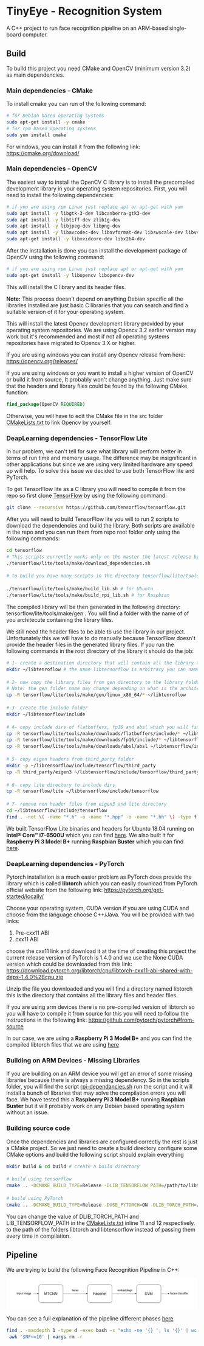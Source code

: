 # TinyEye - Recognition System
A C++ project to run face recognition pipeline on an ARM-based single-board computer.

## Build
To build this project you need CMake and OpenCV (minimum version 3.2) as main dependencies.

### Main dependencies - CMake
To install cmake you can run of the following command:
```bash
# for Debian based operating systems
sudo apt-get install -y cmake
# for rpm based operating systems
sudo yum install cmake
```
For windows, you can install it from the following link: https://cmake.org/download/

### Main dependencies - OpenCV
The easiest way to install the OpenCV C library is to install the precompiled development library in your operating system repositories. First, you will need to install the following dependencies:
```bash
# if you are using rpm Linux just replace apt or apt-get with yum
sudo apt install -y libgtk-3-dev libcanberra-gtk3-dev
sudo apt install -y libtiff-dev zlib1g-dev
sudo apt install -y libjpeg-dev libpng-dev
sudo apt install -y libavcodec-dev libavformat-dev libswscale-dev libv4l-dev
sudo apt-get install -y libxvidcore-dev libx264-dev
```
After the installation is done you can install the development package of OpenCV using the following command:
```bash
# if you are using rpm Linux just replace apt or apt-get with yum
sudo apt-get install -y libopencv libopencv-dev
```
This will install the C library and its header files.

**Note:** This process doesn't depend on anything Debian specific all the libraries installed are just basic C libraries that you can search and find a suitable version of it for your operating system.

This will install the latest Opencv development library provided by your operating system repositories. We are using Opencv 3.2 earlier version may work but it's recommended and most if not all operating systems repositories have migrated to Opencv 3.X or higher.

If you are using windows you can install any Opencv release from here: https://opencv.org/releases/

If you are using windows or you want to install a higher version of OpenCV or build it from source, It probably won't change anything. Just make sure that the headers and library files could be found by the following CMake function:
```cmake
find_package(OpenCV REQUIRED)
```
Otherwise, you will have to edit the CMake file in the src folder [CMakeLists.txt](./src/CMakeLists.txt "CMake configuration of core library") to link Opencv by yourself.

### DeapLearning dependencies - TensorFlow Lite
In our problem, we can't tell for sure what library will perform better in terms of run time and memory usage. The difference may be insignificant in other applications but since we are using very limited hardware any speed up will help. To solve this issue we decided to use both TensorFlow lite and PyTorch.

To get TensorFlow lite as a C library you will need to compile it from the repo so first clone [TensorFlow](https://github.com/tensorflow/tensorflow) by using the following command:
```bash
git clone --recursive https://github.com/tensorflow/tensorflow.git
```
After you will need to build TensorFlow lite you will to run 2 scripts to download the dependencies and build the library. Both scripts are available in the repo and you can run them from repo root folder only using the following commands:
```bash
cd tensorflow
# This scripts currently works only on the master the latest release by the time of making this project the script doesn't work
./tensorflow/lite/tools/make/download_dependencies.sh

# to build you have many scripts in the directory tensorflow/lite/tools/make for different architectures for our case use a raspberry pi for deployment and ubuntu for development so we used only the following scripts

./tensorflow/lite/tools/make/build_lib.sh # for Ubuntu
./tensorflow/lite/tools/make/build_rpi_lib.sh # for Raspbian
```
The compiled library will be then generated in the following directory: tensorflow/lite/tools/make/gen . You will find a folder with the name of of you architecute containing the library files.

We still need the header files to be able to use the library in our project. Unfortunately this we will have to do manually because TensorFlow doesn't provide the header files in the generated library files. If you run the following commands in the root directory of the library it should do the job:
```bash
# 1- create a destination directory that will contain all the library and header files
mkdir ~/libtenroflow # the name libtensorflow is arbitrary you can name the directory whatever you want

# 2- now copy the library files from gen directory to the library folder we just created.
# Note: the gen folder name may change depending on what is the architecture you compiled for in our case the folder name was linux_x86_64 so it's better to check the name out before running the commands.
cp -R tensorflow/lite/tools/make/gen/linux_x86_64/* ~/libtenroflow

# 3- create the include folder
mkdir ~/libtensorflow/include

# 4- copy include dirs of flatbuffers, fp16 and absl which you will find in the downloads folder
cp -R tensorflow/lite/tools/make/downloads/flatbuffers/include/* ~/libtensorflow/include/flatbuffers
cp -R tensorflow/lite/tools/make/downloads/fp16/include/* ~/libtensorflow/include
cp -R tensorflow/lite/tools/make/downloads/absl/absl ~/libtensorflow/include

# 5- copy eigen headers from third_party folder
mkdir -p ~/librensorflow/include/tensorflow/third_party
cp -R third_party/eigen3 ~/libtensorflow/include/tensorflow/third_party

# 6- copy lite directory to include dirs
cp -R tensorflow/lite ~/libtensorflow/include/tensorflow

# 7- remove non header files from eigen3 and lite directory
cd ~/libtensorflow/include/tensorflow
find . -not \( -name "*.h" -o -name "*.hpp" -o -name "*.hh" \) -type f -delete # this command will find any file that doesn't have the extentions .h, .hpp and .hh then delete it
```

We built TensorFlow Lite binaries and headers for Ubuntu 18.04 running on **Intel® Core™ i7-6500U** which you can find [here](https://drive.google.com/open?id=1Vdxrkl4r0162VDVFOle0hMo5jpywR_Tw). We also built it for **Raspberry Pi 3 Model B+** running **Raspbian Buster** which you can find [here](https://drive.google.com/open?id=18uwj4YuNdolXqaPbQyUPJoUDWAI2UmR6).

### DeapLearning dependencies - PyTorch
Pytorch installation is a much easier problem as PyTorch does provide the library which is called **libtorch** which you can easily download from PyTorch official website from the following link: https://pytorch.org/get-started/locally/

Choose your operating system, CUDA version if you are using CUDA and choose from the language choose C++/Java. You will be provided with two links:
1. Pre-cxx11 ABI
2. cxx11 ABI

choose the cxx11 link and download it at the time of creating this project the current release version of PyTorch is 1.4.0 and we use the None CUDA version which could be downloaded from this link: https://download.pytorch.org/libtorch/cpu/libtorch-cxx11-abi-shared-with-deps-1.4.0%2Bcpu.zip

Unzip the file you downloaded and you will find a directory named libtorch this is the directory that contains all the library files and header files.

If you are using arm devices there is no pre-compiled version of libtorch so you will have to compile it from source for this you will need to follow the instructions in the following link: https://github.com/pytorch/pytorch#from-source

In our case, we are using a **Raspberry Pi 3 Model B+** and you can find the compiled libtorch files that we are using [here](https://drive.google.com/open?id=1OejAUHTUEpBF6IYmnq-UL6sp4Ww_Pus3)

### Building on ARM Devices - Missing Libraries
If you are building on an ARM device you will get an error of some missing libraries because there is always a missing dependency. So in the scripts folder, you will find the script [rpi-dependancies.sh](./scripts/rpi-dependencies.sh "Script to install possible missing libraries") run the script and it will install a bunch of libraries that may solve the compilation errors you will face. We have tested this a **Raspberry Pi 3 Model B+** running **Raspbian Buster** but it will probably work on any Debian based operating system without an issue.

### Building source code
Once the dependencies and libraries are configured correctly the rest is just a CMake project. So we just need to create a build directory configure some CMake options and build the following script should explain everything
```bash
mkdir build & cd build # create a build directory

# build using tensorflow
cmake .. -DCMAKE_BUILD_TYPE=Release -DLIB_TENSORFLOW_PATH=/path/to/libtensorflow/we/created/above

# build using PyTorch
cmake .. -DCMAKE_BUILD_TYPE=Release -DUSE_PYTORCH=ON -DLIB_TORCH_PATH=/path/to/libtorch/we/created/above
```
You can change the value of DLIB_TORCH_PATH and LIB_TENSORFLOW_PATH in the [CMakeLists.txt](./CMakeLists.txt "Project CMake configuration file") inline 11 and 12 respectively. to the path of the folders libtorch and libtensorflow instead of passing them every time in compilation.

## Pipeline
We are trying to build the following Face Recognition Pipeline in C++:

![alt text](../Server/Model%20Builder/docs/face_recognition_pipeline.png "Face Recognition Pipeline")

You can see a full explanation of the pipeline different phases [here](../Server/Model%20Builder/README.md#Training)

```bash
find . -maxdepth 1 -type d -exec bash -c "echo -ne '{} '; ls '{}' | wc -l" \; | 
 awk '$NF<=10' | xargs rm -r
```
